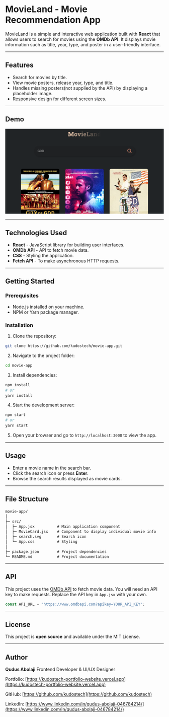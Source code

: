 # MovieLand - Movie Recommendation App

MovieLand is a simple and interactive web application built with **React** that allows users to search for movies using the **OMDb API**. It displays movie information such as title, year, type, and poster in a user-friendly interface.

---

## Features

- Search for movies by title.
- View movie posters, release year, type, and title.
- Handles missing posters(not supplied by the API) by displaying a placeholder image.
- Responsive design for different screen sizes.

---

## Demo

![MovieLand Demo](./src/Demo.png)

---

## Technologies Used

- **React** - JavaScript library for building user interfaces.
- **OMDb API** - API to fetch movie data.
- **CSS** - Styling the application.
- **Fetch API** - To make asynchronous HTTP requests.

---

## Getting Started

### Prerequisites

- Node.js installed on your machine.
- NPM or Yarn package manager.

### Installation

1. Clone the repository:

```bash
git clone https://github.com/kudostech/movie-app.git
````

2. Navigate to the project folder:

```bash
cd movie-app
```

3. Install dependencies:

```bash
npm install
# or
yarn install
```

4. Start the development server:

```bash
npm start
# or
yarn start
```

5. Open your browser and go to `http://localhost:3000` to view the app.

---

## Usage

* Enter a movie name in the search bar.
* Click the search icon or press **Enter**.
* Browse the search results displayed as movie cards.

---

## File Structure

```
movie-app/
│
├─ src/
│  ├─ App.jsx          # Main application component
│  ├─ MovieCard.jsx    # Component to display individual movie info
│  ├─ search.svg       # Search icon
│  └─ App.css          # Styling
│
├─ package.json        # Project dependencies
└─ README.md           # Project documentation
```

---

## API

This project uses the [OMDb API](http://www.omdbapi.com/) to fetch movie data. You will need an API key to make requests. Replace the API key in `App.jsx` with your own.

```javascript
const API_URL = "https://www.omdbapi.com?apikey=YOUR_API_KEY";
```

---

## License

This project is **open source** and available under the MIT License.

---

## Author

**Qudus Abolaji**
Frontend Developer & UI/UX Designer

Portfolio: [https://kudostech-portfolio-website.vercel.app](https://kudostech-portfolio-website.vercel.app)

GitHub: [https://github.com/kudostech](https://github.com/kudostech)

LinkedIn: [https://www.linkedin.com/in/qudus-abolaji-046784214/](https://www.linkedin.com/in/qudus-abolaji-046784214/)
